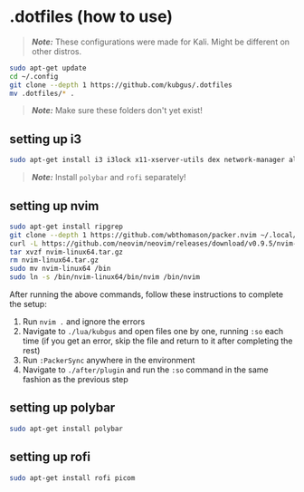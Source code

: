 # .dotfiles (how to use)

> ***Note:*** These configurations were made for Kali. Might be different on other distros.

```bash
sudo apt-get update
cd ~/.config
git clone --depth 1 https://github.com/kubgus/.dotfiles
mv .dotfiles/* .
```

> ***Note:*** Make sure these folders don't yet exist!

## setting up i3

```bash
sudo apt-get install i3 i3lock x11-xserver-utils dex network-manager alacritty
```

> ***Note:*** Install `polybar` and `rofi` separately!

## setting up nvim

```bash
sudo apt-get install ripgrep
git clone --depth 1 https://github.com/wbthomason/packer.nvim ~/.local/share/nvim/site/pack/packer/start/packer.nvim
curl -L https://github.com/neovim/neovim/releases/download/v0.9.5/nvim-linux64.tar.gz > nvim-linux64.tar.gz
tar xvzf nvim-linux64.tar.gz
rm nvim-linux64.tar.gz
sudo mv nvim-linux64 /bin
sudo ln -s /bin/nvim-linux64/bin/nvim /bin/nvim
```

After running the above commands, follow these instructions to complete the setup:

1. Run `nvim .` and ignore the errors
1. Navigate to `./lua/kubgus` and open files one by one, running `:so` each time (if you get an error, skip the file and return to it after completing the rest)
2. Run `:PackerSync` anywhere in the environment
3. Navigate to `./after/plugin` and run the `:so` command in the same fashion as the previous step

## setting up polybar

```bash
sudo apt-get install polybar
```

## setting up rofi

```bash
sudo apt-get install rofi picom
```
